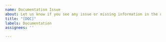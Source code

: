 ```yaml
---
name: Documentation Issue
about: Let us know if you see any issue or missing information in the documentation.
title: "[DOC]"
labels: Documentation
assignees: ''

---
```



